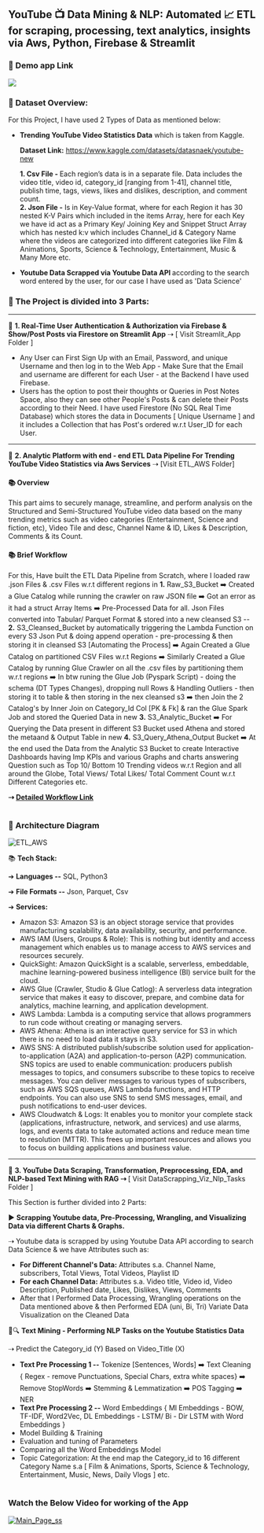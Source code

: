 ## YouTube 📺 Data Mining & NLP: Automated 📈 ETL for scraping, processing, text analytics, insights via Aws, Python, Firebase & Streamlit

### 📌 Demo app Link 

<a href="https://youtu.be/GaeUzR9szVM"><img src="https://github.com/KunalAnand2907/Youtube_DataMining_Analysis-End-End-Data-Engineering-Data-Science-Project/assets/46574881/4f490ebc-1c79-4b10-b869-cf319682598e"></a>


### 📌 Dataset Overview:
For this Project, I have used 2 Types of Data as mentioned below:
<ul>
<li> <b>Trending YouTube Video Statistics Data</b> which is taken from Kaggle.

**Dataset Link:** https://www.kaggle.com/datasets/datasnaek/youtube-new

<b>1. Csv File - </b>Each region’s data is in a separate file. Data includes the video title, video id, category_id [ranging from 1-41], channel title, publish time, tags, views, likes and dislikes, description, and comment count. <br>
<b>2. Json File -</b> Is in Key-Value format, where for each Region it has 30 nested K-V Pairs which included in the items Array, here for each Key we have id act as a Primary Key/ Joining Key and Snippet Struct Array which has nested k:v which includes Channel_id & Category Name where the videos are categorized into different categories like Film & Animations, Sports, Science & Technology, Entertainment, Music & Many More etc. 

<li> <b>Youtube Data Scrapped via Youtube Data API </b> according to the search word entered by the user, for our case I have used as 'Data Science'
</ul>

### 🎯 The Project is divided into 3 Parts:

---

 🧩 **1. Real-Time User Authentication & Authorization via Firebase & Show/Post Posts via Firestore on Streamlit App** ⇢ [ Visit Streamlit_App Folder ]
<ul>
<li>Any User can First Sign Up with an Email, Password, and unique Username and then log in to the Web App - Make Sure that the Email and username are different for each User - at the Backend I have used Firebase.
<li>Users has the option to post their thoughts or Queries in Post Notes Space, also they can see other People's Posts & can delete their Posts according to their Need. I have used Firestore (No SQL Real Time Database) which stores the data in Documents [ Unique Username ] and it includes a Collection that has Post's ordered w.r.t User_ID for each User.
</ul>

---

🧩 **2. Analytic Platform with end - end ETL Data Pipeline For Trending YouTube Video Statistics via Aws Services** ⇢ [Visit ETL_AWS Folder]

#### 📚 Overview

This part aims to securely manage, streamline, and perform analysis on the Structured and Semi-Structured YouTube video data based on the many trending metrics such as video categories (Entertainment, Science and fiction, etc), Video Tile and desc, Channel Name & ID, Likes & Description, Comments & its Count.

####  📚 Brief Workflow

For this, Have built the ETL Data Pipeline from Scratch, where I loaded raw .json Files & .csv Files w.r.t different regions in **1.** Raw_S3_Bucket ➡️ Created a Glue Catalog while running the crawler on raw JSON file ➡️ Got an error as it had a struct Array Items ➡️ Pre-Processed Data for all. Json Files converted into Tabular/ Parquet Format & stored into a new cleansed S3 -- **2.** S3_Cleansed_Bucket by automatically triggering the Lambda Function on every S3 Json Put & doing append operation - pre-processing & then storing it in cleansed S3 [Automating the Process] ➡️ Again Created a Glue Catalog on partitioned CSV Files w.r.t Regions ➡️ Similarly Created a Glue Catalog by running Glue Crawler on all the .csv files by partitioning them w.r.t regions ➡️ In btw runing the Glue Job (Pyspark Script) - doing the schema (DT Types Changes), dropping null Rows & Handling Outliers - then storing it to table & then storing in the nex cleansed s3 ➡️ then Join the 2 Catalog's by Inner Join on Category_Id Col [PK & Fk] & ran the Glue Spark Job and stored the Queried Data in new **3.** S3_Analytic_Bucket ➡️ For Querying the Data present in different S3 Bucket used Athena and stored the metaand & Output Table in new **4.** S3_Query_Athena_Output Bucket ➡️ At the end used the Data from the Analytic S3 Bucket to create Interactive Dashboards having Imp KPIs and various Graphs and charts answering Question such as Top 10/ Bottom 10 Trending videos w.r.t Region and all around the Globe, Total Views/ Total Likes/ Total Comment Count w.r.t Different Categories etc.

**⇢** <a href="https://drive.google.com/drive/u/0/folders/19idDsEe7xafxWRVmEaYkRSfAbbYlmCbb" target="_blank">**Detailed Workflow Link**</a>

#

### 🚀 Architecture Diagram

![ETL_AWS](https://github.com/user-attachments/assets/c8efa182-ca19-4680-b121-d2709c8c1d9f)

📚 **Tech Stack:**

➔ **Languages --** SQL, Python3

➔ **File Formats --** Json, Parquet, Csv

➔ **Services:**
<ul>
<li>Amazon S3: Amazon S3 is an object storage service that provides manufacturing scalability, data availability, security, and performance.
<li>AWS IAM (Users, Groups & Role): This is nothing but identity and access management which enables us to manage access to AWS services and resources securely.
<li>QuickSight: Amazon QuickSight is a scalable, serverless, embeddable, machine learning-powered business intelligence (BI) service built for the cloud.
<li>AWS Glue (Crawler, Studio & Glue Catlog): A serverless data integration service that makes it easy to discover, prepare, and combine data for analytics, machine learning, and application development.
<li>AWS Lambda: Lambda is a computing service that allows programmers to run code without creating or managing servers.
<li>AWS Athena: Athena is an interactive query service for S3 in which there is no need to load data it stays in S3.
<li>AWS SNS: A distributed publish/subscribe solution used for application-to-application (A2A) and application-to-person (A2P) communication. SNS topics are used to enable communication: producers publish messages to topics, and consumers subscribe to these topics to receive messages. You can deliver messages to various types of subscribers, such as AWS SQS queues, AWS Lambda functions, and HTTP endpoints. You can also use SNS to send SMS messages, email, and push notifications to end-user devices.
<li>AWS Cloudwatch & Logs: It enables you to monitor your complete stack (applications, infrastructure, network, and services) and use alarms, logs, and events data to take automated actions and reduce mean time to resolution (MTTR). This frees up important resources and allows you to focus on building applications and business value.
</ul>

---
🧩 **3. YouTube Data Scraping, Transformation, Preprocessing, EDA, and NLP-based Text Mining with RAG ⇢** [ Visit DataScrapping_Viz_Nlp_Tasks Folder ]

This Section is further divided into 2 Parts:

▶️ **Scrapping Youtube data, Pre-Processing, Wrangling, and Visualizing Data via different Charts & Graphs.**

⇢ Youtube data is scrapped by using Youtube Data API according to search Data Science & we have Attributes such as:
<ul>
<li> <b> For Different Channel's Data:</b>
Attributes s.a. Channel Name, subscribers, Total Views, Total Videos, Playlist ID
<li> <b> For each Channel Data:</b>
Attributes s.a. Video title, Video id, Video Description, Published date, Likes, Dislikes, Views, Comments
<li> After that I Performed Data Processing, Wrangling operations on the Data mentioned above & then Performed EDA (uni, Bi, Tri) Variate Data Visualization on the Cleaned Data
</ul>

📄🔍 **Text Mining - Performing NLP Tasks on the Youtube Statistics Data**

⇢ Predict the Category_id (Y) Based on Video_Title (X)
<ul>
<li> <b>Text Pre Processing 1 --</b> Tokenize [Sentences, Words] ➡️ Text Cleaning { Regex - remove Punctuations, Special Chars, extra white spaces} ➡️ Remove StopWords ➡️ Stemming & Lemmatization ➡️ POS Tagging ➡️ NER
<li> <b>Text Pre Processing 2 --</b> Word Embeddings { Ml Embeddings - BOW, TF-IDF, Word2Vec, DL Embeddings - LSTM/ Bi - Dir LSTM with Word Embeddings }
<li> Model Building & Training
<li> Evaluation and tuning of Parameters
<li> Comparing all the Word Embeddings Model
<li> Topic Categorization: At the end map the Category_id to 16 different Category Name s.a [ Film & Animations, Sports, Science & Technology, Entertainment, Music, News, Daily Vlogs ] etc.
</ul>

# 
### Watch the Below Video for working of the App

[![Main_Page_ss](https://github.com/KunalAnand2907/Youtube_DataMining_Analysis-End-End-Data-Engineering-Data-Science-Project/assets/46574881/b480838d-991b-4387-994c-bb3c90e9a081)](https://youtu.be/GaeUzR9szVM)
